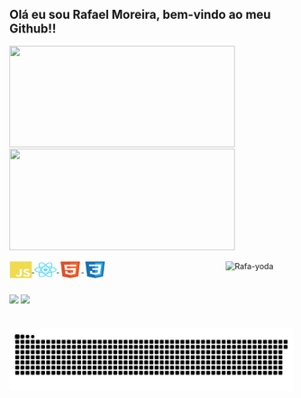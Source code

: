 ## Olá eu sou Rafael Moreira, bem-vindo ao meu Github!!
 <div>
  <a href="https://github.com/rafaellore">
  <img height="180em" width="400em" src="https://github-readme-stats.vercel.app/api?username=rafaellore&show_icons=true&theme=dark&include_all_commits=true&count_private=true"/>
  <img height="180em"  width="400em"src="https://github-readme-stats.vercel.app/api/top-langs/?username=rafaellore&layout=compact&langs_count=5&theme=dark"/>
</div>
<div style="display: inline_block"><br>
  <img align="center" alt="rafael-js" height="30" width="40" src="https://raw.githubusercontent.com/devicons/devicon/master/icons/javascript/javascript-plain.svg">
  <img align="center" alt="rafael-react" height="30" width="40" src="https://raw.githubusercontent.com/devicons/devicon/master/icons/react/react-original.svg">
  <img align="center" alt="rafael-HTML" height="30" width="40" src="https://raw.githubusercontent.com/devicons/devicon/master/icons/html5/html5-original.svg">
  <img align="center" alt="Rafa-CSS" height="30" width="40" src="https://raw.githubusercontent.com/devicons/devicon/master/icons/css3/css3-original.svg">
  <img align="right" alt="Rafa-yoda"  width="120" height="120" src="https://media.tenor.com/images/90c00705413b7f56a4e3c3a76e831ce2/tenor.gif">
</div>
  
  ##
 
<div> 

  <a href = "mailto:rafael.moreira27099@gmail.com"><img src="https://img.shields.io/badge/-Gmail-%23333?style=for-the-badge&logo=gmail&logoColor=white" target="_blank"></a>
  <a href="https://www.linkedin.com/in/rafael-moreira-3baa96205/" target="_blank"><img src="https://img.shields.io/badge/-LinkedIn-%230077B5?style=for-the-badge&logo=linkedin&logoColor=white" target="_blank"></a> 
   

</div>
 
![Snake animation](https://github.com/rafaellore/rafaellore/blob/output/github-contribution-grid-snake.svg) 
 
